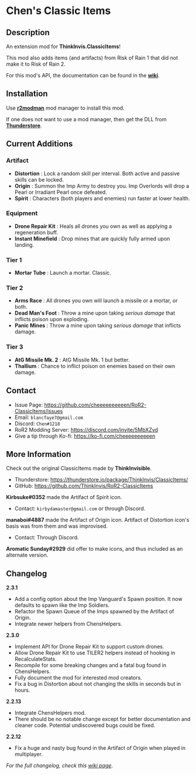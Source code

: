 # Chen's Classic Items

## Description

An extension mod for **ThinkInvis.ClassicItems**!

This mod also adds items (and artifacts) from Risk of Rain 1 that did not make it to Risk of Rain 2.

For this mod's API, the documentation can be found in the **[wiki](https://github.com/cheeeeeeeeeen/RoR2-ClassicItems/wiki/xeu4S0yNjk4zZlj9T72lMw)**.

## Installation

Use **[r2modman](https://thunderstore.io/package/ebkr/r2modman/)** mod manager to install this mod.

If one does not want to use a mod manager, then get the DLL from **[Thunderstore](https://thunderstore.io/package/Chen/ChensClassicItems/)**.

## Current Additions
### Artifact
- **Distortion** : Lock a random skill per interval. Both active and passive skills can be locked.
- **Origin** : Summon the Imp Army to destroy you. Imp Overlords will drop a Pearl or Irradiant Pearl once defeated.
- **Spirit** : Characters (both players and enemies) run faster at lower health.
### Equipment
- **Drone Repair Kit** : Heals all drones you own as well as applying a regeneration buff.
- **Instant Minefield** : Drop mines that are quickly fully armed upon landing.
### Tier 1
- **Mortar Tube** : Launch a mortar. Classic.
### Tier 2
- **Arms Race** : All drones you own will launch a missile or a mortar, or both.
- **Dead Man's Foot** : Throw a mine upon taking *serious damage* that inflicts poison upon exploding.
- **Panic Mines** : Throw a mine upon taking *serious damage* that inflicts damage. 
### Tier 3
- **AtG Missile Mk. 2** : AtG Missile Mk. 1 but better.
- **Thallium** : Chance to inflict poison on enemies based on their own damage.

## Contact
- Issue Page: https://github.com/cheeeeeeeeeen/RoR2-ClassicItems/issues
- Email: `blancfaye7@gmail.com`
- Discord: `Chen#1218`
- RoR2 Modding Server: https://discord.com/invite/5MbXZvd
- Give a tip through Ko-fi: https://ko-fi.com/cheeeeeeeeeen

## More Information

Check out the original ClassicItems made by **ThinkInvisible**.
- Thunderstore: https://thunderstore.io/package/ThinkInvis/ClassicItems/
- GitHub: https://github.com/ThinkInvis/RoR2-ClassicItems

**Kirbsuke#0352** made the Artifact of Spirit icon.
- Contact: `kirbydamaster@gmail.com` or through Discord.

**manaboi#4887** made the Artifact of Origin icon. Artifact of Distortion icon's basis was from them and was improvised.
- Contact: Through Discord.

**Aromatic Sunday#2929** did offer to make icons, and thus included as an alternate version.

## Changelog

**2.3.1**
- Add a config option about the Imp Vanguard's Spawn position. It now defaults to spawn like the Imp Soldiers.
- Refactor the Spawn Queue of the Imps spawned by the Artifact of Origin.
- Integrate newer helpers from ChensHelpers.

**2.3.0**
- Implement API for Drone Repair Kit to support custom drones.
- Allow Drone Repair Kit to use TILER2 helpers instead of hooking in RecalculateStats.
- Recompile for some breaking changes and a fatal bug found in ChensHelpers.
- Fully document the mod for interested mod creators.
- Fix a bug in Distortion about not changing the skills in seconds but in hours.

**2.2.13**
- Integrate ChensHelpers mod.
- There should be no notable change except for better documentation and cleaner code. Potential undiscovered bugs could be fixed.

**2.2.12**
- Fix a huge and nasty bug found in the Artifact of Origin when played in multiplayer.

*For the full changelog, check this [wiki page](https://github.com/cheeeeeeeeeen/RoR2-ClassicItems/wiki/Changelog)*.